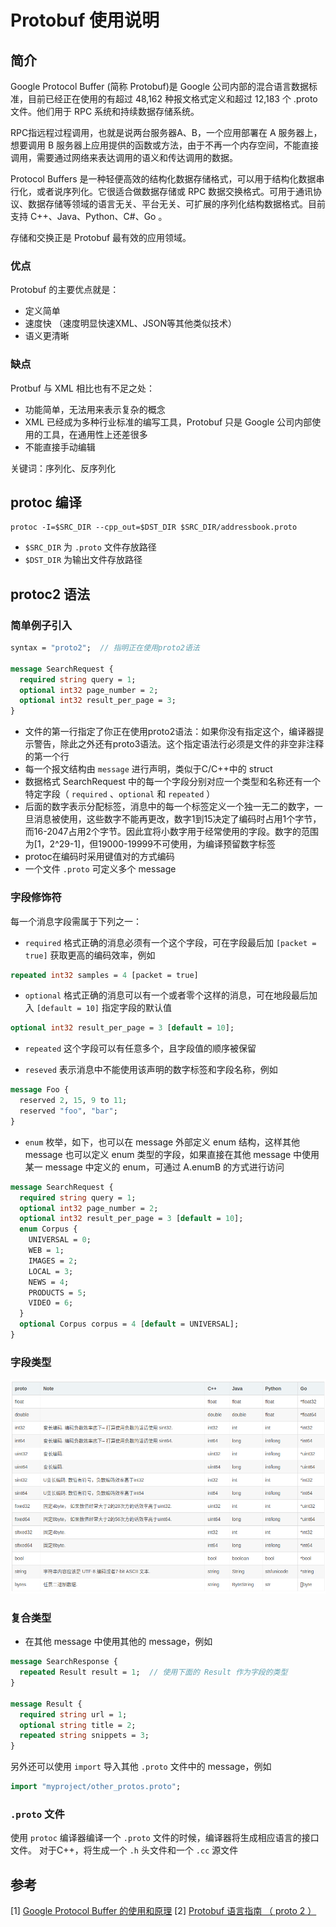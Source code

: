 # Protobuf 使用说明

## 简介

Google Protocol Buffer (简称 Protobuf)是 Google 公司内部的混合语言数据标准，目前已经正在使用的有超过 48,162 种报文格式定义和超过 12,183 个 .proto 文件。他们用于 RPC 系统和持续数据存储系统。

RPC指远程过程调用，也就是说两台服务器A、B，一个应用部署在 A 服务器上，想要调用 B 服务器上应用提供的函数或方法，由于不再一个内存空间，不能直接调用，需要通过网络来表达调用的语义和传达调用的数据。

Protocol Buffers 是一种轻便高效的结构化数据存储格式，可以用于结构化数据串行化，或者说序列化。它很适合做数据存储或 RPC 数据交换格式。可用于通讯协议、数据存储等领域的语言无关、平台无关、可扩展的序列化结构数据格式。目前支持 C++、Java、Python、C#、Go 。

存储和交换正是 Protobuf 最有效的应用领域。

### 优点

Protobuf 的主要优点就是：

* 定义简单
* 速度快 （速度明显快速XML、JSON等其他类似技术）
* 语义更清晰

### 缺点

Protbuf 与 XML 相比也有不足之处：

* 功能简单，无法用来表示复杂的概念
* XML 已经成为多种行业标准的编写工具，Protobuf 只是 Google 公司内部使用的工具，在通用性上还差很多
* 不能直接手动编辑

关键词：序列化、反序列化

## protoc 编译

``` shell
protoc -I=$SRC_DIR --cpp_out=$DST_DIR $SRC_DIR/addressbook.proto
```

* `$SRC_DIR` 为 `.proto` 文件存放路径
* `$DST_DIR` 为输出文件存放路径

## protoc2 语法

### 简单例子引入

``` proto
syntax = "proto2";  // 指明正在使用proto2语法

message SearchRequest {
  required string query = 1;
  optional int32 page_number = 2;
  optional int32 result_per_page = 3;
}
```

* 文件的第一行指定了你正在使用proto2语法：如果你没有指定这个，编译器提示警告，除此之外还有proto3语法。这个指定语法行必须是文件的非空非注释的第一个行
* 每一个报文结构由 `message` 进行声明，类似于C/C++中的 struct
* 数据格式 SearchRequest 中的每一个字段分别对应一个类型和名称还有一个特定字段（ `required` 、`optional` 和 `repeated` ）
* 后面的数字表示分配标签，消息中的每一个标签定义一个独一无二的数字，一旦消息被使用，这些数字不能再更改，数字1到15决定了编码时占用1个字节，而16-2047占用2个字节。因此宜将小数字用于经常使用的字段。数字的范围为[1，2^29-1]，但19000-19999不可使用，为编译预留数字标签
* protoc在编码时采用键值对的方式编码
* 一个文件 `.proto` 可定义多个 message

### 字段修饰符

每一个消息字段需属于下列之一：

* `required` 格式正确的消息必须有一个这个字段，可在字段最后加 `[packet = true]` 获取更高的编码效率，例如

``` proto
repeated int32 samples = 4 [packet = true]
```

* `optional` 格式正确的消息可以有一个或者零个这样的消息，可在地段最后加入 `[default = 10]` 指定字段的默认值

``` proto
optional int32 result_per_page = 3 [default = 10];
```

* `repeated` 这个字段可以有任意多个，且字段值的顺序被保留

* `reseved` 表示消息中不能使用该声明的数字标签和字段名称，例如

``` proto
message Foo {
  reserved 2, 15, 9 to 11;
  reserved "foo", "bar";
}
```

* `enum` 枚举，如下，也可以在 message 外部定义 enum 结构，这样其他 message 也可以定义 enum 类型的字段，如果直接在其他 message 中使用某一 message 中定义的 enum，可通过 A.enumB 的方式进行访问

``` proto
message SearchRequest {
  required string query = 1;
  optional int32 page_number = 2;
  optional int32 result_per_page = 3 [default = 10];
  enum Corpus {
    UNIVERSAL = 0;
    WEB = 1;
    IMAGES = 2;
    LOCAL = 3;
    NEWS = 4;
    PRODUCTS = 5;
    VIDEO = 6;
  }
  optional Corpus corpus = 4 [default = UNIVERSAL];
}
```

### 字段类型

![protoc type](/_Resource/protobuf_01.png)

### 复合类型

* 在其他 message 中使用其他的 message，例如

``` proto
message SearchResponse {
  repeated Result result = 1;  // 使用下面的 Result 作为字段的类型
}

message Result {
  required string url = 1;
  optional string title = 2;
  repeated string snippets = 3;
}
```

另外还可以使用 `import` 导入其他 `.proto` 文件中的 message，例如

``` proto
import "myproject/other_protos.proto";
```

### `.proto` 文件

使用 `protoc` 编译器编译一个 `.proto` 文件的时候，编译器将生成相应语言的接口文件。
对于C++，将生成一个 `.h` 头文件和一个 `.cc` 源文件

## 参考

[1] [Google Protocol Buffer 的使用和原理](https://www.ibm.com/developerworks/cn/linux/l-cn-gpb/index.html)
[2] [Protobuf 语言指南 （ proto 2 ）](http://blog.csdn.net/cchd0001/article/details/50669079)